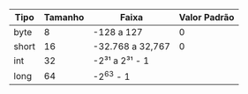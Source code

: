 | Tipo  | Tamanho | Faixa            | Valor Padrão |
|-------|---------|------------------|--------------|
| byte  | 8       | -128 a 127       | 0            |
| short | 16      | -32.768 a 32,767 | 0            |
| int   | 32      | -2³¹ a 2³¹ - 1   |
| long  | 64      | -2<sup>63</sup> - 1 

